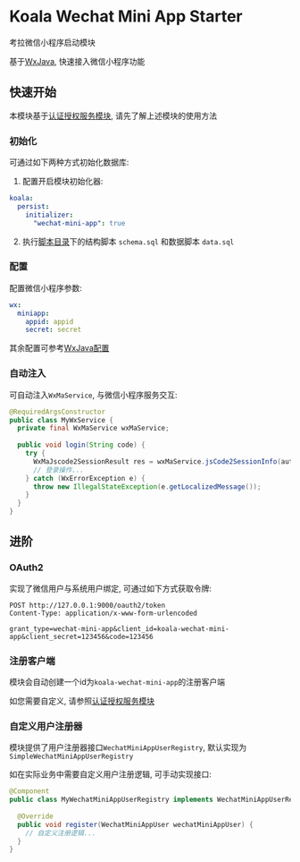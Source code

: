 # Koala Wechat Mini App Starter

考拉微信小程序启动模块

基于[WxJava](https://github.com/Wechat-Group/WxJava), 快速接入微信小程序功能

## 快速开始

本模块基于[认证授权服务模块](../koala-authorization-server-starter), 请先了解上述模块的使用方法

### 初始化

可通过如下两种方式初始化数据库:

1. 配置开启模块初始化器:

```yaml
koala:
  persist:
    initializer:
      "wechat-mini-app": true
```

2. 执行[脚本目录](../../koala-domains/koala-wechat-mini-app/src/main/resources/database/wechat-mini-app)下的结构脚本 `schema.sql` 和数据脚本 `data.sql`

### 配置

配置微信小程序参数:

```yaml
wx:
  miniapp:
    appid: appid
    secret: secret
```

其余配置可参考[WxJava配置](https://github.com/Wechat-Group/WxJava/tree/develop/spring-boot-starters/wx-java-miniapp-spring-boot-starter)

### 自动注入

可自动注入`WxMaService`, 与微信小程序服务交互:

```java
@RequiredArgsConstructor
public class MyWxService {
  private final WxMaService wxMaService;
    
  public void login(String code) {
    try {
      WxMaJscode2SessionResult res = wxMaService.jsCode2SessionInfo(authentication.getCode());
      // 登录操作...
    } catch (WxErrorException e) {
      throw new IllegalStateException(e.getLocalizedMessage());
    }
  }
}
```

## 进阶

### OAuth2

实现了微信用户与系统用户绑定, 可通过如下方式获取令牌:

```http
POST http://127.0.0.1:9000/oauth2/token
Content-Type: application/x-www-form-urlencoded

grant_type=wechat-mini-app&client_id=koala-wechat-mini-app&client_secret=123456&code=123456
```

### 注册客户端

模块会自动创建一个id为`koala-wechat-mini-app`的注册客户端

如您需要自定义, 请参照[认证授权服务模块](../koala-authorization-server-starter)

### 自定义用户注册器

模块提供了用户注册器接口`WechatMiniAppUserRegistry`, 默认实现为`SimpleWechatMiniAppUserRegistry`

如在实际业务中需要自定义用户注册逻辑, 可手动实现接口:

```java
@Component
public class MyWechatMiniAppUserRegistry implements WechatMiniAppUserRegistry {
  
  @Override
  public void register(WechatMiniAppUser wechatMiniAppUser) {
    // 自定义注册逻辑...
  }
}
```

